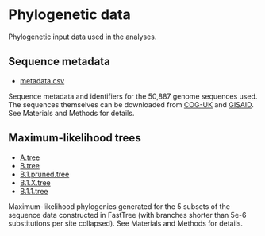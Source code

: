 # Phylogenetic data

Phylogenetic input data used in the analyses. 

## Sequence metadata

- [metadata.csv](metadata.csv)

Sequence metadata and identifiers for the 50,887 genome sequences used. The sequences themselves can be downloaded from [COG-UK](https://www.cogconsortium.uk/data/) and [GISAID](http://www.gisaid.org). See Materials and Methods for details.


## Maximum-likelihood trees

- [A.tree](A.tree)
- [B.tree](B.tree)
- [B.1.pruned.tree](B.1.pruned.tree)
- [B.1.X.tree](B.1.X.tree)
- [B.1.1.tree](B.1.1.tree)

Maximum-likelihood phylogenies generated for the 5 subsets of the sequence data constructed in FastTree (with branches shorter than 5e-6 substitutions per site collapsed). See Materials and Methods for details.